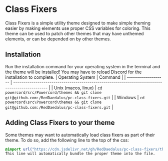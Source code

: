 # Class Fixers
Class Fixers is a simple utility theme designed to make simple theming easier by making elements use proper CSS variables for coloring. This theme can be used to patch other themes that may have unthemed elements, or can be depended on by other themes.

## Installation
Run the installation command for your operating system in the terminal and the theme will be installed! You may have to reload Discord for the installation to complete.
| Operating System    | Command                                                                                          |
| ------------------- | -----------------------------------------------------------------------------------------------  |
| Unix (macos, linux) | `cd powercord/src/Powercord/themes && git clone git@github.com:/RedDaedalus/pc-class-fixers.git` |
| Windows             | `cd powercord\src\Powercord\themes && git clone git@github.com:/RedDaedalus/pc-class-fixers.git` |

## Adding Class Fixers to your theme
Some themes may want to automatically load class fixers as part of their theme. To do so, add the following line to the top of the css:
```css
@import url("https://cdn.jsdelivr.net/gh/RedDaedalus/pc-class-fixers/theme.css");```
This line will automatically bundle the proper theme into the file.
